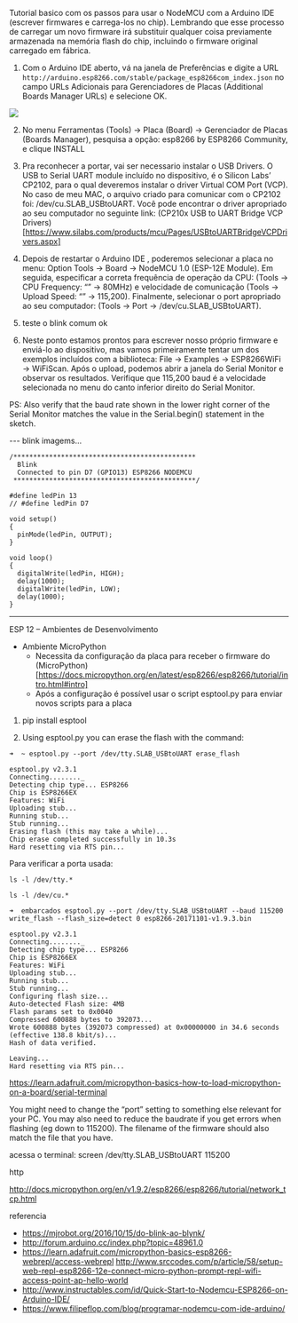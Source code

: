 Tutorial basico com os passos para usar o NodeMCU com a Arduino IDE (escrever firmwares e carrega-los no chip). Lembrando que esse processo de carregar um novo firmware irá substituir qualquer coisa previamente armazenada na memória flash do chip, incluindo o firmware original carregado em fábrica. 

1. Com o Arduino IDE aberto, vá na janela de Preferências e digite a URL `http://arduino.esp8266.com/stable/package_esp8266com_index.json` no campo URLs Adicionais para Gerenciadores de Placas (Additional Boards Manager URLs) e selecione OK.

<img src="public/nodemcu/01.png" />

2. No menu Ferramentas (Tools) → Placa (Board) → Gerenciador de Placas (Boards Manager), pesquisa a opção: esp8266 by ESP8266 Community, e clique INSTALL

3. Pra reconhecer a portar, vai ser necessario instalar o USB Drivers. O USB to Serial UART module incluído no dispositivo, é o  Silicon Labs’ CP2102, para o qual deveremos instalar o driver Virtual COM Port (VCP). No caso de meu MAC, o arquivo criado para comunicar com o CP2102 foi:  /dev/cu.SLAB_USBtoUART. Você pode encontrar o driver apropriado ao seu computador no seguinte link: (CP210x USB to UART Bridge VCP Drivers)[https://www.silabs.com/products/mcu/Pages/USBtoUARTBridgeVCPDrivers.aspx]

4. Depois de restartar o Arduino IDE , poderemos selecionar a placa no menu: Option Tools → Board → NodeMCU 1.0 (ESP-12E Module). Em seguida, especificar a correta frequência de operação da CPU: (Tools → CPU Frequency: “” → 80MHz) e velocidade de comunicação (Tools → Upload Speed: “” → 115,200). Finalmente, selecionar o port apropriado ao seu computador: (Tools → Port → /dev/cu.SLAB_USBtoUART).

5. teste o blink comum ok

6. Neste ponto estamos prontos para escrever nosso próprio firmware e enviá-lo ao dispositivo, mas vamos primeiramente tentar um dos exemplos incluídos com a biblioteca: File → Examples → ESP8266WiFi → WiFiScan. Após o upload, podemos abrir a janela do Serial Monitor e observar os resultados. Verifique que 115,200 baud é a velocidade selecionada no menu do canto inferior direito do Serial Monitor.

PS: Also verify that the baud rate shown in the lower right corner of the Serial Monitor matches the value in the Serial.begin() statement in the sketch.


--- blink
imagems...

```
/**********************************************
  Blink
  Connected to pin D7 (GPIO13) ESP8266 NODEMCU
 **********************************************/

#define ledPin 13
// #define ledPin D7

void setup() 
{
  pinMode(ledPin, OUTPUT);
}

void loop() 
{
  digitalWrite(ledPin, HIGH);   
  delay(1000);              
  digitalWrite(ledPin, LOW);    
  delay(1000);             
}
```


-----


ESP 12 – Ambientes de Desenvolvimento

- Ambiente MicroPython
  - Necessita da configuração da placa para receber o firmware do (MicroPython)[https://docs.micropython.org/en/latest/esp8266/esp8266/tutorial/intro.html#intro]
  - Após a configuração é possível usar o script esptool.py para enviar novos scripts para a placa

1. pip install esptool

2. Using esptool.py you can erase the flash with the command:
```
➜  ~ esptool.py --port /dev/tty.SLAB_USBtoUART erase_flash

esptool.py v2.3.1
Connecting........_
Detecting chip type... ESP8266
Chip is ESP8266EX
Features: WiFi
Uploading stub...
Running stub...
Stub running...
Erasing flash (this may take a while)...
Chip erase completed successfully in 10.3s
Hard resetting via RTS pin...
```

Para verificar a porta usada:

    ls -l /dev/tty.*

    ls -l /dev/cu.*


```
➜  embarcados esptool.py --port /dev/tty.SLAB_USBtoUART --baud 115200 write_flash --flash_size=detect 0 esp8266-20171101-v1.9.3.bin

esptool.py v2.3.1
Connecting........_
Detecting chip type... ESP8266
Chip is ESP8266EX
Features: WiFi
Uploading stub...
Running stub...
Stub running...
Configuring flash size...
Auto-detected Flash size: 4MB
Flash params set to 0x0040
Compressed 600888 bytes to 392073...
Wrote 600888 bytes (392073 compressed) at 0x00000000 in 34.6 seconds (effective 138.8 kbit/s)...
Hash of data verified.

Leaving...
Hard resetting via RTS pin...
```

https://learn.adafruit.com/micropython-basics-how-to-load-micropython-on-a-board/serial-terminal

You might need to change the “port” setting to something else relevant for your PC. You may also need to reduce the baudrate if you get errors when flashing (eg down to 115200). The filename of the firmware should also match the file that you have.

acessa o terminal:
screen /dev/tty.SLAB_USBtoUART 115200



http

http://docs.micropython.org/en/v1.9.2/esp8266/esp8266/tutorial/network_tcp.html


referencia

- https://mjrobot.org/2016/10/15/do-blink-ao-blynk/
- http://forum.arduino.cc/index.php?topic=48961.0
- https://learn.adafruit.com/micropython-basics-esp8266-webrepl/access-webrepl
http://www.srccodes.com/p/article/58/setup-web-repl-esp8266-12e-connect-micro-python-prompt-repl-wifi-access-point-ap-hello-world
- http://www.instructables.com/id/Quick-Start-to-Nodemcu-ESP8266-on-Arduino-IDE/
- https://www.filipeflop.com/blog/programar-nodemcu-com-ide-arduino/

